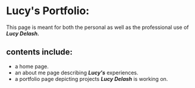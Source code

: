 # Lucy's Portfolio:

This page is meant for both the personal as well as the professional use of ***Lucy Delash.***

## contents include:

* a home page.
* an about me page describing ***Lucy's*** experiences.
* a portfolio page depicting projects ***Lucy Delash*** is working on.